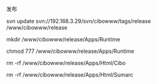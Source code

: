 发布

svn update svn://192.168.3.29/svn/cibowww/tags/release /www/cibowww/release



mkdir /www/cibowww/release/Apps/Runtime

chmod 777 /www/cibowww/release/Apps/Runtime

rm -rf /www/cibowww/release/Apps/Html/Cibo

rm -rf /www/cibowww/release/Apps/Html/Sumarc

